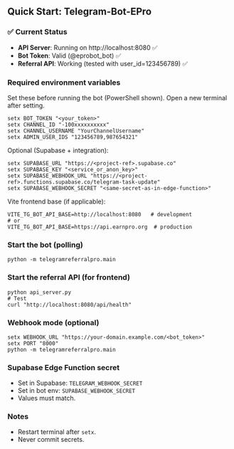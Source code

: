 ## Quick Start: Telegram-Bot-EPro

### ✅ Current Status
- **API Server**: Running on http://localhost:8080 ✅
- **Bot Token**: Valid (@eprobot_bot) ✅
- **Referral API**: Working (tested with user_id=123456789) ✅

### Required environment variables
Set these before running the bot (PowerShell shown). Open a new terminal after setting.

```
setx BOT_TOKEN "<your_token>"
setx CHANNEL_ID "-100xxxxxxxxxx"
setx CHANNEL_USERNAME "YourChannelUsername"
setx ADMIN_USER_IDS "123456789,987654321"
```

Optional (Supabase + integration):
```
setx SUPABASE_URL "https://<project-ref>.supabase.co"
setx SUPABASE_KEY "<service_or_anon_key>"
setx SUPABASE_WEBHOOK_URL "https://<project-ref>.functions.supabase.co/telegram-task-update"
setx SUPABASE_WEBHOOK_SECRET "<same-secret-as-in-edge-function>"
```

Vite frontend base (if applicable):
```
VITE_TG_BOT_API_BASE=http://localhost:8080   # development
# or
VITE_TG_BOT_API_BASE=https://api.earnpro.org  # production
```

### Start the bot (polling)
```
python -m telegramreferralpro.main
```

### Start the referral API (for frontend)
```
python api_server.py
# Test
curl "http://localhost:8080/api/health"
```

### Webhook mode (optional)
```
setx WEBHOOK_URL "https://your-domain.example.com/<bot_token>"
setx PORT "8000"
python -m telegramreferralpro.main
```

### Supabase Edge Function secret
- Set in Supabase: `TELEGRAM_WEBHOOK_SECRET`
- Set in bot env: `SUPABASE_WEBHOOK_SECRET`
- Values must match.

### Notes
- Restart terminal after `setx`.
- Never commit secrets.


